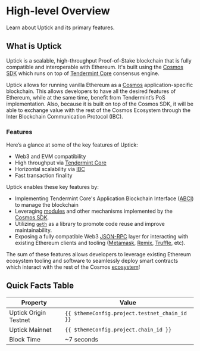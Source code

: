 # High-level Overview

Learn about Uptick and its primary features.&#x20;

## What is Uptick

Uptick is a scalable, high-throughput Proof-of-Stake blockchain that is fully compatible and interoperable with Ethereum. It's built using the [Cosmos SDK](https://github.com/cosmos/cosmos-sdk/) which runs on top of [Tendermint Core](https://github.com/tendermint/tendermint) consensus engine.

Uptick allows for running vanilla Ethereum as a [Cosmos](https://cosmos.network/) application-specific blockchain. This allows developers to have all the desired features of Ethereum, while at the same time, benefit from Tendermint’s PoS implementation. Also, because it is built on top of the Cosmos SDK, it will be able to exchange value with the rest of the Cosmos Ecosystem through the Inter Blockchain Communication Protocol (IBC).

### Features

Here’s a glance at some of the key features of Uptick:

* Web3 and EVM compatibility
* High throughput via [Tendermint Core](https://github.com/tendermint/tendermint)
* Horizontal scalability via [IBC](https://cosmos.network/ibc)
* Fast transaction finality

Uptick enables these key features by:

* Implementing Tendermint Core's Application Blockchain Interface ([ABCI](https://docs.tendermint.com/master/spec/abci/)) to manage the blockchain
* Leveraging [modules](https://docs.cosmos.network/master/building-modules/intro.html) and other mechanisms implemented by the [Cosmos SDK](https://docs.cosmos.network/).
* Utilizing [`geth`](https://github.com/ethereum/go-ethereum) as a library to promote code reuse and improve maintainability.
* Exposing a fully compatible Web3 [JSON-RPC](../basic/json\_rpc.md) layer for interacting with existing Ethereum clients and tooling ([Metamask](../guides/keys-wallets/metamask.md), [Remix](../guides/tools/remix.md), [Truffle](../guides/tools/truffle.md), etc).

The sum of these features allows developers to leverage existing Ethereum ecosystem tooling and software to seamlessly deploy smart contracts which interact with the rest of the Cosmos [ecosystem](https://cosmos.network/ecosystem)!

## Quick Facts Table

| Property              | Value                                         |
| --------------------- | --------------------------------------------- |
| Uptick Origin Testnet | `{{ $themeConfig.project.testnet_chain_id }}` |
| Uptick Mainnet        | `{{ $themeConfig.project.chain_id }}`         |
| Block Time            | \~7 seconds                                   |
